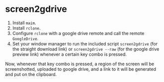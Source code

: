 # screen2gdrive

1. Install `maim`.
2. Install `rclone`.
3. Configure `rclone` with a google drive remote and call the remote `GoogleDrive`.
4. Set your window manager to run the included script `screen2gdrive` (for the
   straight download link) or `screen2gdrive --raw` (for the google drive
   preview link) whenever a certain key combo is pressed.

Now, whenever that key combo is pressed, a region of the screen will be
screenshotted, uploaded to google drive, and a link to it will be generated and
put on the clipboard.